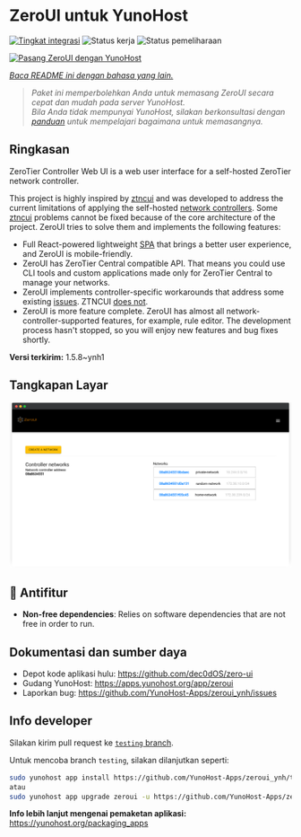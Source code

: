 <!--
N.B.: README ini dibuat secara otomatis oleh <https://github.com/YunoHost/apps/tree/master/tools/readme_generator>
Ini TIDAK boleh diedit dengan tangan.
-->

# ZeroUI untuk YunoHost

[![Tingkat integrasi](https://dash.yunohost.org/integration/zeroui.svg)](https://ci-apps.yunohost.org/ci/apps/zeroui/) ![Status kerja](https://ci-apps.yunohost.org/ci/badges/zeroui.status.svg) ![Status pemeliharaan](https://ci-apps.yunohost.org/ci/badges/zeroui.maintain.svg)

[![Pasang ZeroUI dengan YunoHost](https://install-app.yunohost.org/install-with-yunohost.svg)](https://install-app.yunohost.org/?app=zeroui)

*[Baca README ini dengan bahasa yang lain.](./ALL_README.md)*

> *Paket ini memperbolehkan Anda untuk memasang ZeroUI secara cepat dan mudah pada server YunoHost.*  
> *Bila Anda tidak mempunyai YunoHost, silakan berkonsultasi dengan [panduan](https://yunohost.org/install) untuk mempelajari bagaimana untuk memasangnya.*

## Ringkasan

ZeroTier Controller Web UI is a web user interface for a self-hosted ZeroTier network controller.

This project is highly inspired by [ztncui](https://github.com/key-networks/ztncui) and was developed to address the current limitations of applying the self-hosted [network controllers](https://github.com/zerotier/ZeroTierOne/tree/master/controller). Some [ztncui](https://github.com/key-networks/ztncui) problems cannot be fixed because of the core architecture of the project. ZeroUI tries to solve them and implements the following features:

- Full React-powered lightweight [SPA](https://en.wikipedia.org/wiki/Single-page_application) that brings a better user experience, and ZeroUI is mobile-friendly.
- ZeroUI has ZeroTier Central compatible API. That means you could use CLI tools and custom applications made only for ZeroTier Central to manage your networks.
- ZeroUI implements controller-specific workarounds that address some existing [issues](https://github.com/zerotier/ZeroTierOne/issues/859). ZTNCUI [does not](https://github.com/key-networks/ztncui/issues/63).
- ZeroUI is more feature complete. ZeroUI has almost all network-controller-supported features, for example, rule editor. The development process hasn't stopped, so you will enjoy new features and bug fixes shortly.


**Versi terkirim:** 1.5.8~ynh1

## Tangkapan Layar

![Tangkapan Layar pada ZeroUI](./doc/screenshots/homepage.png)

## :red_circle: Antifitur

- **Non-free dependencies**: Relies on software dependencies that are not free in order to run.

## Dokumentasi dan sumber daya

- Depot kode aplikasi hulu: <https://github.com/dec0dOS/zero-ui>
- Gudang YunoHost: <https://apps.yunohost.org/app/zeroui>
- Laporkan bug: <https://github.com/YunoHost-Apps/zeroui_ynh/issues>

## Info developer

Silakan kirim pull request ke [`testing` branch](https://github.com/YunoHost-Apps/zeroui_ynh/tree/testing).

Untuk mencoba branch `testing`, silakan dilanjutkan seperti:

```bash
sudo yunohost app install https://github.com/YunoHost-Apps/zeroui_ynh/tree/testing --debug
atau
sudo yunohost app upgrade zeroui -u https://github.com/YunoHost-Apps/zeroui_ynh/tree/testing --debug
```

**Info lebih lanjut mengenai pemaketan aplikasi:** <https://yunohost.org/packaging_apps>
